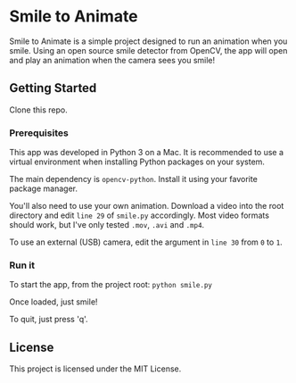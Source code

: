 # Smile to Animate

Smile to Animate is a simple project designed to run an animation when you smile. Using an open source smile detector from OpenCV, the app will open and play an animation when the camera sees you smile!

## Getting Started

Clone this repo.

### Prerequisites

This app was developed in Python 3 on a Mac. It is recommended to use a virtual environment when installing Python packages on your system.

The main dependency is `opencv-python`. Install it using your favorite package manager.

You'll also need to use your own animation. Download a video into the root directory and edit `line 29` of `smile.py` accordingly. Most video formats should work, but I've only tested `.mov`, `.avi` and `.mp4`.

To use an external (USB) camera, edit the argument in `line 30` from `0` to `1`.

### Run it

To start the app, from the project root:
`python smile.py`

Once loaded, just smile!

To quit, just press 'q'.

## License

This project is licensed under the MIT License.
